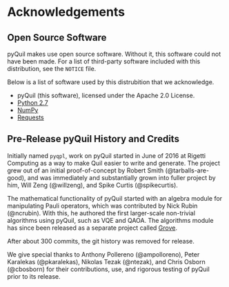 # Acknowledgements

## Open Source Software

pyQuil makes use open source software. Without it, this software could
not have been made. For a list of third-party software included with
this distribution, see the `NOTICE` file.

Below is a list of software used by this distrubition that we
acknowledge.

* pyQuil (this software), licensed under the Apache 2.0 License.
* [Python 2.7](https://www.python.org/)
* [NumPy](http://www.numpy.org/)
* [Requests](http://docs.python-requests.org/en/master/)

## Pre-Release pyQuil History and Credits

Initially named `pyqpl`, work on pyQuil started in June of 2016 at Rigetti Computing as a way to
make Quil easier to write and generate. The project grew out of an initial proof-of-concept by
Robert Smith (@tarballs-are-good), and was immediately and substantially grown into fuller project
by him, Will Zeng (@willzeng), and Spike Curtis (@spikecurtis).

The mathematical functionality of pyQuil started with an algebra module for manipulating Pauli
operators, which was contributed by Nick Rubin (@ncrubin). With this, he authored the first
larger-scale non-trivial algorithms using pyQuil, such as VQE and QAOA. The algorithms module has
since been released as a separate project called [Grove](https://github.com/rigetticomputing/grove).

After about 300 commits, the git history was removed for release.

We give special thanks to Anthony Pollereno (@ampolloreno), Peter Karalekas (@pkaralekas), Nikolas
Tezak (@ntezak), and Chris Osborn (@cbosborn) for their contributions, use, and rigorous testing of
pyQuil prior to its release.